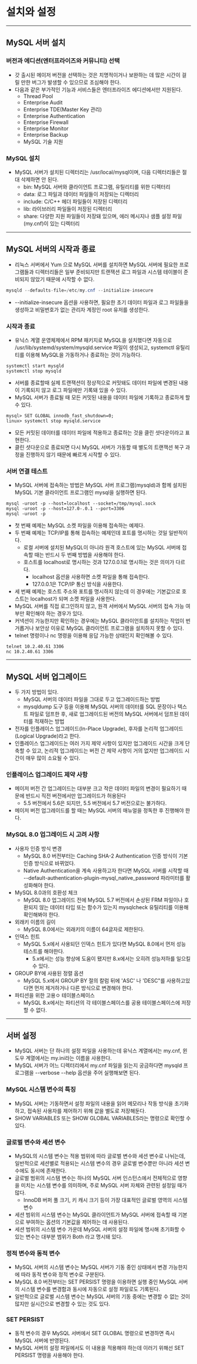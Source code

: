 # 설치와 설정

----------

## MySQL 서버 설치

### 버전과 에디션(엔터프라이즈와 커뮤니티) 선택

- 갓 출시된 메이저 버전을 선택하는 것은 치명적이거나 보완하는 데 많은 시간이 걸릴 만한 버그가 발생할 수 있으므로
조심해야 한다.
- 다음과 같은 부가적인 기능과 서비스들은 엔터프라이즈 에디션에서만 지원된다.
  - Thread Pool
  - Enterprise Audit
  - Enterprise TDE(Master Key 관리)
  - Enterprise Authentication
  - Enterprise Firewall
  - Enterprise Monitor
  - Enterprise Backup
  - MySQL 기술 지원

### MySQL 설치

- MySQL 서버가 설치된 디렉터리는 /usr/local/mysql이며, 다음 디렉터리들은 절대 삭제하면 안 된다.
  - bin: MySQL 서버와 클라이언트 프로그램, 유틸리티를 위한 디렉터리
  - data: 로그 파일과 데이터 파일들이 저장되는 디렉터리
  - include: C/C++ 헤더 파일들이 저장된 디렉터리
  - lib: 라이브러리 파일들이 저장된 디렉터리
  - share: 다양한 지원 파일들이 저장돼 있으며, 에러 메시지나 샘플 설정 파일(my.cnf)이 있는 디렉터리

--------------------

## MySQL 서버의 시작과 종료

- 리눅스 서버에서 Yum 으로 MySQL 서버를 설치하면 MySQL 서버에 필요한 프로그램들과 디렉터리들은 일부 준비되지만 트랜잭션 로그 파일과
시스템 테이블이 준비되지 않았기 때문에 시작할 수 없다.

```java
mysqld --defaults-file=/etc/my.cnf --initialize-insecure
```
- --initialize-insecure 옵션을 사용하면, 필요한 초기 데이터 파일과 로그 파일들을 생성하고 비밀번호가 없는
관리자 계정인 root 유저를 생성한다.

### 시작과 종료

- 유닉스 계열 운영체제에서 RPM 패키지로 MySQL을 설치했다면 자동으로 /usr/lib/systemd/system/mysqld.service 파일이 생성되고,
systemctl 유틸리티를 이용해 MySQL을 가동하거나 종료하는 것이 가능하다.

```shell
systemctl start mysqld
systemctl stop mysqld
```

- 서버를 종료할때 실제 트랜잭션이 정상적으로 커밋돼도 데이터 파일에 변경된 내용이 기록되지 않고 로그 파일에만 기록돼 있을 수 있다.
- MySQL 서버가 종료될 때 모든 커밋된 내용을 데이터 파일에 기록하고 종료하게 할 수 있다.

```shell
mysql> SET GLOBAL innodb_fast_shutdown=0;
linux> systemctl stop mysqld.service
```

- 모든 커밋된 데이터를 데이터 파일에 적용하고 종료하는 것을 클린 셧다운이라고 표현한다.
- 클린 셧다운으로 종료되면 다시 MySQL 서버가 가동할 때 별도의 트랜잭션 복구 과정을 진행하지 않기 때문에 빠르게 시작할 수 있다.

### 서버 연결 테스트

- MySQL 서버에 접속하는 방법은 MySQL 서버 프로그램(mysqld)과 함께 설치된 MySQL 기본 클라이언트 프로그램인 mysql을 실행하면 된다.

```shell
mysql -uroot -p --host=localhost --socket=/tmp/mysql.sock
mysql -uroot -p --host=127.0-.0.1 --port=3306
mysql -uroot -p
```

- 첫 번째 예제는 MySQL 소켓 파일을 이용해 접속하는 예제다.
- 두 번째 예제는 TCP/IP를 통해 접속하는 예제인데 포트를 명시하는 것일 일반적이다.
  - 로컬 서버에 설치된 MySQL이 아니라 원격 호스트에 있는 MySQL 서버에 접속할 때는 반드시 두 번째 방법을 사용해야 한다.
  - 호스트를 localhost로 명시하는 것과 127.0.0.1로 명시하는 것은 의미가 다르다.
    - localhost 옵션을 사용하면 소켓 파일을 통해 접속한다.
    - 127.0.0.1은 TCP/IP 통신 방식을 사용한다.
- 세 번째 예제는 호스트 주소와 포트를 명시하지 않는데 이 경우에는 기본값으로 호스트는 localhost가 되며 소켓 파일을 사용한다.
- MySQL 서버를 직접 로그인하지 않고, 원격 서버에서 MySQL 서버의 접속 가능 여부만 확인해야 하는 경우가 있다.
- 커넥션이 가능한지만 확인하는 경우에는 MySQL 클라이언트를 설치하는 작업이 번거롭거나 보안상 이유로 MySQL 클라이언트 프로그램을 설치하지 못할 수 있다.
- telnet 명령이나 nc 명령을 이용해 응답 가능한 상태인지 확인해볼 수 있다.
```shell
telnet 10.2.40.61 3306
nc 10.2.40.61 3306
```

------------

## MySQL 서버 업그레이드

- 두 가지 방법이 있다.
  - MySQL 서버의 데이터 파일을 그대로 두고 업그레이드하는 방법
  - mysqldump 도구 등을 이용해 MySQL 서버의 데이터를 SQL 문장이나 텍스트 파일로 덤프한 후, 새로 업그레이드된 버전의 MySQL 서버에서 덤프된 데이터를
  적재하는 방법
- 전자를 인플레이스 업그레이드(In-Place Upgrade), 후자를 논리적 업그레이드(Logical Upgrade)라고 한다.
- 인플레이스 업그레이드는 여러 가지 제약 사항이 있지만 업그레이드 시간을 크게 단축할 수 있고, 논리적 업그레이드는 버전 간 제약 사항이 거의 없지만
업그레이드 시간이 매우 많이 소요될 수 있다.

### 인플레이스 업그레이드 제약 사항

- 메이저 버전 간 업그레이드는 대부분 크고 작은 데이터 파일의 변경이 필요하기 때문에 반드시 직전 버전에서만 업그레이드가 허용된다
  - 5.5 버전에서 5.6은 되지만, 5.5 버전에서 5.7 버전으로는 불가하다.
- 메이저 버전 업그레이드를 할 때는 MySQL 서버의 매뉴얼을 정독한 후 진행해야 한다.

### MySQL 8.0 업그레이드 시 고려 사항

- 사용자 인증 방식 변경
  - MySQL 8.0 버전부터는 Caching SHA-2 Authentication 인증 방식이 기본 인증 방식으로 바뀌었다.
  - Native Authentication을 계속 사용하고자 한다면 MySQL 서버를 시작할 때 --default-authentication-plugin-mysql_native_password 파라미터를
  활성화해야 한다.
- MySQL 8.0과의 호환성 체크
  - MySQL 8.0 업그레이드 전에 MySQL 5.7 버전에서 손상된 FRM 파일이나 호환되지 않는 데이터 타입 또는 함수가 있는지 mysqlcheck 유틸리티를
  이용해 확인해봐야 한다.
- 외래키 이름의 길이
  - MySQL 8.0에서는 외래키의 이름이 64글자로 제한된다.
- 인덱스 힌트
  - MySQL 5.x에서 사용되던 인덱스 힌트가 있다면 MySQL 8.0에서 먼저 성능 테스트를 해야한다.
    - 5.x에서는 성능 향상에 도움이 됐지만 8.x에서는 오히려 성능저하를 일으킬 수 있다.
- GROUP BY에 사용된 정렬 옵션
  - MySQL 5.x에서 GROUP BY 절의 칼럼 뒤에 'ASC' 나 'DESC"를 사용하고있다면 먼저 제거하거나 다른 방식으로 변경해야 한다.
- 파티션을 위한 고용ㅇ 테이블스페이스
  - MySQL 8.x에서는 파티션의 각 테이블스페이스를 공용 테이블스페이스에 저장할 수 없다.


--------------

## 서버 설정

- MySQL 서버는 단 하나의 설정 파일을 사용하는데 유닉스 계열에서는 my.cnf, 윈도우 계열에서는 my.ini라는 이름을 사용한다.
- MySQL 서버가 어느 디렉터리에서 my.cnf 파일을 읽는지 궁금하다면 mysqld 프로그램을 --verbose --help 옵션을 주어 실행해보면 된다.

### MySQL 시스템 변수의 특징

- MySQL 서버는 기동하면서 설정 파일의 내용을 읽어 메모리나 작동 방식을 초기화하고, 접속된 사용자를 제어하기 위해 값을 별도로 저장해둔다.
- SHOW VARIABLES 또는 SHOW GLOBAL VARIABLES라는 명령으로 확인할 수 있다.

### 글로벌 변수와 세션 변수

- MySQL의 시스템 변수는 적용 범위에 따라 글로벌 변수와 세션 변수로 나뉘는데, 일반적으로 세션별로 적용되는 시스템 변수의 경우 글로벌 변수뿐만 아니라 세션 변수에도
동시에 존재한다.
- 글로벌 범위의 시스템 변수는 하나의 MySQL 서버 인스턴스에서 전체적으로 영향을 미치는 시스템 변수를 의미하며, 주로 MySQL 서버 자체와 관련된 설정일 때가 많다.
  - InnoDB 버퍼 풀 크기, 키 캐시 크기 등이 가장 대표적인 글로벌 영역의 시스템 변수
- 세션 범위의 시스템 변수는 MySQL 클라이언트가 MySQL 서버에 접속할 때 기본으로 부여하는 옵션의 기본값을 제어하는 데 사용된다.
- 세션 범위의 시스템 변수 가운데 MySQL 서버의 설정 파일에 명시해 초기화할 수 있는 변수는 대부분 범위가 Both 라고 명시돼 있다.

### 정적 변수와 동적 변수

- MySQL 서버의 시스템 변수는 MySQL 서버가 기동 중인 상태에서 변경 가능한지에 따라 동적 변수와 정적 변수로 구분된다.
- MySQL 8.0 버전부터는 SET PERSIST 명령을 이용하면 실행 중인 MySQL 서버의 시스템 변수를 변경함과 동시에 자동으로 설정 파일로도 기록된다.
- 일반적으로 글로벌 시스템 변수는 MySQL 서버의 기동 중에는 변경할 수 없는 것이 많지만 실시간으로 변경할 수 있는 것도 있다.

### SET PERSIST

- 동적 변수의 경우 MySQL 서버에서 SET GLOBAL 명령으로 변경하면 즉시 MySQL 서버에 반영된다.
- MySQL 서버의 설정 파일에서도 이 내용을 적용해야 하는데 이러기 위해선 SET PERSIST 명령을 사용해야 한다.
